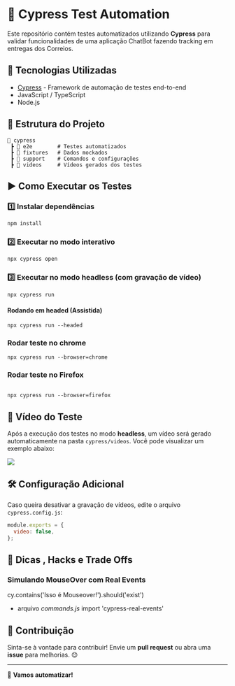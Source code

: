 # 📌 Cypress Test Automation

Este repositório contém testes automatizados utilizando **Cypress** para validar funcionalidades de uma aplicação ChatBot fazendo tracking em entregas dos Correios.

## 🚀 Tecnologias Utilizadas
- [Cypress](https://www.cypress.io/) - Framework de automação de testes end-to-end
- JavaScript / TypeScript
- Node.js

## 📂 Estrutura do Projeto
```
📁 cypress
 ┣ 📂 e2e        # Testes automatizados
 ┣ 📂 fixtures   # Dados mockados
 ┣ 📂 support    # Comandos e configurações
 ┣ 📂 videos     # Vídeos gerados dos testes
```

## ▶️ Como Executar os Testes

### 1️⃣ Instalar dependências
```sh
npm install
```

### 2️⃣ Executar no modo interativo
```sh
npx cypress open
```

### 3️⃣ Executar no modo headless (com gravação de vídeo)
```sh
npx cypress run
```
#### Rodando em headed (Assistida)
```
npx cypress run --headed
```

### Rodar teste no chrome 
```
npx cypress run --browser=chrome
```
### Rodar teste no Firefox
``` 

npx cypress run --browser=firefox

```
## 🎥 Vídeo do Teste
Após a execução dos testes no modo **headless**, um vídeo será gerado automaticamente na pasta `cypress/videos`. Você pode visualizar um exemplo abaixo:


![](videoexp.gif)


## 🛠️ Configuração Adicional
Caso queira desativar a gravação de vídeos, edite o arquivo `cypress.config.js`:
```js
module.exports = {
  video: false,
};
```
## 🚀 Dicas , Hacks e Trade Offs 

### Simulando MouseOver com Real Events 

cy.contains('Isso é Mouseover!').should('exist')

- arquivo *commands.js*
    import 'cypress-real-events'


## 📌 Contribuição
Sinta-se à vontade para contribuir! Envie um **pull request** ou abra uma **issue** para melhorias. 😊

---

🚀 **Vamos automatizar!**
